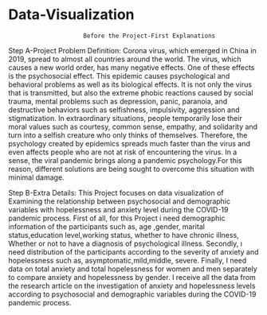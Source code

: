 # Data-Visualization
                         Before the Project-First Explanations
Step A-Project Problem Definition:
Corona virus, which emerged in China in 2019, spread to almost all countries around the world. The virus, which causes a new world order, has many negative effects. One of these effects is the psychosocial effect.
This epidemic causes psychological and behavioral problems as well as its biological effects. It is not only the virus that is transmitted, but also the extreme phobic reactions caused by social trauma, mental problems such as depression, panic, paranoia, and destructive behaviors such as selfishness, impulsivity, aggression and stigmatization. In extraordinary situations, people temporarily lose their moral values such as courtesy, common sense, empathy, and solidarity and turn into a selfish creature who only thinks of themselves. Therefore, the psychology created by epidemics spreads much faster than the virus and even affects people who are not at risk of encountering the virus. In a sense, the viral pandemic brings along a pandemic psychology.For this reason, different solutions are being sought to overcome this situation with minimal damage.

Step B-Extra Details:
This Project focuses on data visualization of Examining the relationship between psychosocial and demographic variables with hopelessness and anxiety level during the COVID-19 pandemic process.
First of all, for this Project i need demographic information of the participants such as, age ,gender, marital status,education level,working status, whether to have chronic illness, Whether or not to have a diagnosis of psychological illness.
Secondly, ı need  distribution of the participants according to the severity of anxiety and hopelessness such as, asymptomatic,mild,middle, severe.
Finally, I need data on total anxiety and total hopelessness for women and men separately to compare anxiety and hopelessness by gender.
I receive all the data from the research article on the investigation of anxiety and hopelessness levels according to psychosocial and demographic variables during the COVID-19 pandemic process.

